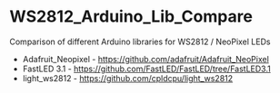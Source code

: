 # WS2812_Arduino_Lib_Compare

Comparison of different Arduino libraries for WS2812 / NeoPixel LEDs


* Adafruit_Neopixel - https://github.com/adafruit/Adafruit_NeoPixel
* FastLED 3.1 - https://github.com/FastLED/FastLED/tree/FastLED3.1
* light_ws2812 - https://github.com/cpldcpu/light_ws2812
